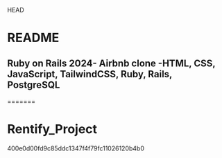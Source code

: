 HEAD

# README

## Ruby on Rails 2024- Airbnb clone -HTML, CSS, JavaScript, TailwindCSS, Ruby, Rails, PostgreSQL

=======

# Rentify_Project

400e0d00fd9c85ddc1347f4f79fc11026120b4b0
